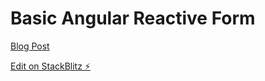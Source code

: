 # Basic Angular Reactive Form

[Blog Post](https://enniobozzetti.dev/blog/basic-angular-reactive-form)

[Edit on StackBlitz ⚡️](https://stackblitz.com/edit/angular-ivy-bjbker)